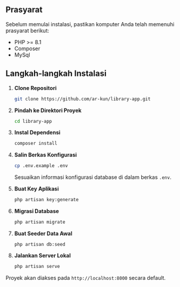 ## Prasyarat
Sebelum memulai instalasi, pastikan komputer Anda telah memenuhi prasyarat berikut:

- PHP >= 8.1
- Composer
- MySql

## Langkah-langkah Instalasi

1. **Clone Repositori**

   ```bash
   git clone https://github.com/ar-kun/library-app.git
   ```

2. **Pindah ke Direktori Proyek**

   ```bash
   cd library-app
   ```

3. **Instal Dependensi**

   ```bash
   composer install
   ```

4. **Salin Berkas Konfigurasi**

   ```bash
   cp .env.example .env
   ```

   Sesuaikan informasi konfigurasi database di dalam berkas `.env`.

5. **Buat Key Aplikasi**

   ```bash
   php artisan key:generate
   ```

6. **Migrasi Database**

   ```bash
   php artisan migrate
   ```

7. **Buat Seeder Data Awal**
   ```
   php artisan db:seed
   ```

8. **Jalankan Server Lokal**

    ```bash
    php artisan serve
    ```

Proyek akan diakses pada `http://localhost:8000` secara default.
